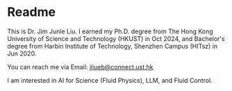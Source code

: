 # Readme
This is Dr. Jim Junle Liu. I earned my Ph.D. degree from The Hong Kong University of Science and Technology (HKUST) in Oct 2024, and Bachelor's degree from Harbin Institute of Technology, Shenzhen Campus (HITsz) in Jun 2020. 

You can reach me via Email: jliueb@connect.ust.hk 

I am interested in AI for Science (Fluid Physics), LLM, and Fluid Control. 
